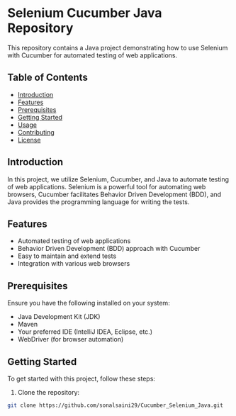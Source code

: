 # Selenium Cucumber Java Repository

This repository contains a Java project demonstrating how to use Selenium with Cucumber for automated testing of web applications.

## Table of Contents

- [Introduction](#introduction)
- [Features](#features)
- [Prerequisites](#prerequisites)
- [Getting Started](#getting-started)
- [Usage](#usage)
- [Contributing](#contributing)
- [License](#license)

## Introduction

In this project, we utilize Selenium, Cucumber, and Java to automate testing of web applications. Selenium is a powerful tool for automating web browsers, Cucumber facilitates Behavior Driven Development (BDD), and Java provides the programming language for writing the tests.

## Features

- Automated testing of web applications
- Behavior Driven Development (BDD) approach with Cucumber
- Easy to maintain and extend tests
- Integration with various web browsers

## Prerequisites

Ensure you have the following installed on your system:

- Java Development Kit (JDK)
- Maven
- Your preferred IDE (IntelliJ IDEA, Eclipse, etc.)
- WebDriver (for browser automation)

## Getting Started

To get started with this project, follow these steps:

1. Clone the repository:

```bash
git clone https://github.com/sonalsaini29/Cucumber_Selenium_Java.git
